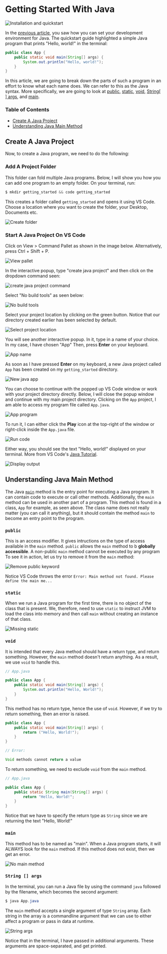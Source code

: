 # Getting Started With Java

![Installation and quickstart](images/02_getting_started/overview.png)

In the [previous article](/03_java/01_installation_and_quick_start.md), you saw how you can set your development environment for Java. The quickstart guide highlighted a simple Java program that prints "Hello, world!" in the terminal:

```java
public class App {
    public static void main(String[] args) {
        System.out.println("Hello, world!");
    }
}
```


In this article, we are going to break down the parts of such a program in an effort to know what each name does. We can refer to this as the Java syntax. More specifically, we are going to look at [public](#public), [static](#static), [void](#void), [String[ ] args](#string--args), and [main](#main).


### Table of Contents

- [Create A Java Project](#create-a-java-project)
- [Understanding Java Main Method](#understanding-java-main-method)


## Create A Java Project

Now, to create a Java program, we need to do the following:


### Add A Project Folder

This folder can fold multiple Java programs. Below, I will show you how you can add one program to an empty folder. On your terminal, run:

```python
$ mkdir getting_started && code getting_started
```

This creates a folder called `getting_started` and opens it using VS Code. Choose a location where you want to create the folder, your Desktop, Documents etc.

![Create folder](images/02_getting_started/create_folder.png)


### Start A Java Project On VS Code

Click on View > Command Pallet as shown in the image below. Alternatively, press Ctrl + Shift + P.

![View pallet](images/02_getting_started/view_pallet.png)

In the interactive popup, type "create java project" and then click on the dropdown command seen:

![create java project command](images/02_getting_started/create_java_project_cmd.png)

Select "No build tools" as seen below:

![No build tools](images/02_getting_started/no_build_tools.png)

Select your project location by clicking on the green button. Notice that our directory created earlier has been selected by default.

![Select project location](images/02_getting_started/select_project_location.png)

You will see another interactive popup. In it, type in a name of your choice. In my case, I have chosen "App" Then, press **Enter** on your keyboard.

![App name](images/02_getting_started/app_name.png)


As soon as I have pressed **Enter** on my keyboard, a new Java project called `App` has been created on my `getting_started` directory.

![New java app](images/02_getting_started/see_app.png)

You can choose to continue with the popped up VS Code window or work with your project directory directly. Below, I will close the popup window and continue with my main project directory. Clicking on the `App` project, I am able to access my program file called `App.java`. 

![App program](images/02_getting_started/sample_program.png)

To run it, I can either click the **Play** icon at the top-right of the window or right-click inside the `App.java` file. 

![Run code](images/02_getting_started/run2.png)

Either way, you should see the text "Hello, world!" displayed on your terminal. More from VS Code's [Java Tutorial](https://code.visualstudio.com/docs/java/java-tutorial).

![Display output](images/02_getting_started/run2.png)


## Understanding Java Main Method

The Java [`main`](#main) method is the entry point for executing a Java program. It can contain code to execute or call other methods. Additionally, the `main` method can be used in another part of a program. This method is found in a class, `App` for example, as seen above. The class name does not really matter (you can call it anything), but it should contain the method `main` to become an entry point to the program.

### `public`

This is an access modifier. It gives intructions on the type of access available in the `main` method. `public` allows the `main` method to b **globally accessible**. A non-public `main` method cannot be executed by any program To see it in action, let us try to remove it from the `main` method:

![Remove public keyword](images/02_getting_started/public_missing.png)

Notice VS Code throws the error `Error: Main method not found. Please define the main me...`


### `static`

When we run a Java program for the first time, there is no object of the class that is present. We, therefore, need  to use `static` to instruct JVM to load the class into memory and then call `main` without creating an instance of that class.

![Missing static](images/02_getting_started/missing_static.png)

### `void`

It is intended that every Java method should have a return type, and return something. However, the `main` method doesn't return anything. As a result, we use `void` to handle this.

```java
// App.java

public class App {
    public static void main(String[] args) {
        System.out.println("Hello, World!");
    }
}
```

This method has no return type, hence the use of `void`. However, if we try to return something, then an error is raised.

```java
public class App {
    public static void main(String[] args) {
        return ("Hello, World!");
    }
}

// Error:

Void methods cannot return a value
```

To return something, we need to exclude `void` from the `main` method.

```java
// App.java

public class App {
    public static String main(String[] args) {
        return "Hello, World!";
    }
}
```

Notice that we have to specify the return type as `String` since we are returning the text "Hello, World!"


### `main`

This method has to be named as "main". When a Java program starts, it will ALWAYS look for the `main` method. If this method does not exist, then we get an error.

![No main method](images/02_getting_started/no_main.png)


### `String [] args`

In the terminal, you can run a Java file by using the command `java` followed by the filename, which becomes the second argument:

```java
$ java App.java
```

The `main` method accepts a single argument of type `String` array. Each string in the array is a commandline argument that we can use to either affect a program or pass in data at runtime.

![String args](images/02_getting_started/string_args.png)

Notice that in the terminal, I have passed in additional arguments. These arguments are space-separated, and get printed.